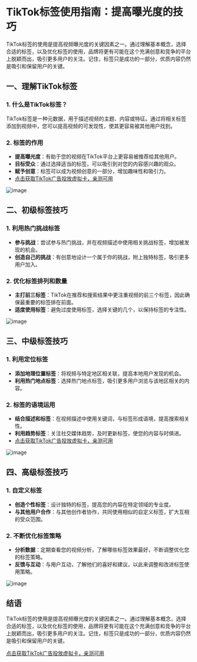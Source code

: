 # TikTok标签使用指南：提高曝光度的技巧

TikTok标签的使用是提高视频曝光度的关键因素之一。通过理解基本概念，选择合适的标签，以及优化标签的使用，品牌将更有可能在这个充满创意和竞争的平台上脱颖而出，吸引更多用户的关注。记住，标签只是成功的一部分，优质内容仍然是吸引和保留用户的关键。

## 一、理解TikTok标签

### 1. 什么是TikTok标签？

TikTok标签是一种元数据，用于描述视频的主题、内容或特征。通过将相关标签添加到视频中，您可以提高视频的可发现性，使其更容易被其他用户找到。

### 2. 标签的作用

- **提高曝光度**：有助于您的视频在TikTok平台上更容易被推荐给其他用户。
- **目标受众**：通过选择适当的标签，可以吸引到对您的内容感兴趣的观众。
- **赋予创意**：标签可以成为视频创意的一部分，增加趣味性和吸引力。
- [点击获取TikTok广告投放虚拟卡，亲测可用](https://gpt.fomepay.com/#/pages/login/index?d=Q3DD80)

![image](https://github.com/selfhiecour/TK/assets/169994731/59cd736f-1ccc-4170-ad39-31fe1e013661)


## 二、初级标签技巧

### 1. 利用热门挑战标签

- **参与挑战**：尝试参与热门挑战，并在视频描述中使用相关挑战标签，增加被发现的机会。
- **创造自己的挑战**：有创意地设计一个属于你的挑战，附上独特标签，吸引更多用户加入。

### 2. 优化标签排列和数量

- **主打前三标签**：TikTok在推荐和搜索结果中更注重视频的前三个标签，因此确保最重要的标签排在前面。
- **适度使用标签**：避免过度使用标签，选择关键的几个，以保持标签的专注性。

![image](https://github.com/selfhiecour/TK/assets/169994731/a8a571e9-8ce4-4c74-a946-43aec07f8b10)


## 三、中级标签技巧

### 1. 利用定位标签

- **添加地理位置标签**：将视频与特定地区相关联，提高本地用户发现的机会。
- **利用热门地点标签**：选择热门地点标签，吸引更多用户浏览与该地区相关的内容。

### 2. 标签的语境运用

- **结合描述和标签**：在视频描述中使用关键词，与标签形成语境，提高搜索相关性。
- **利用趋势标签**：关注社交媒体趋势，及时更新标签，使您的内容与时俱进。
- [点击获取TikTok广告投放虚拟卡，亲测可用](https://gpt.fomepay.com/#/pages/login/index?d=Q3DD80)

![image](https://github.com/selfhiecour/TK/assets/169994731/b92a7ce6-88e2-42b1-bc6b-79fd228e0c40)


## 四、高级标签技巧

### 1. 自定义标签

- **创造个性标签**：设计独特的标签，提高您的内容在特定领域的专业度。
- **与其他用户合作**：与其他创作者协作，共同使用相似的自定义标签，扩大互相的受众范围。

### 2. 不断优化标签策略

- **分析数据**：定期查看您的视频分析，了解哪些标签效果最好，不断调整优化您的标签策略。
- **反馈与互动**：与用户互动，了解他们的喜好和建议，以此来调整和改进标签使用策略。

![image](https://github.com/selfhiecour/TK/assets/169994731/a36036b9-50f8-4100-a7af-e6c4688dd427)


## 结语

TikTok标签的使用是提高视频曝光度的关键因素之一。通过理解基本概念，选择合适的标签，以及优化标签的使用，品牌将更有可能在这个充满创意和竞争的平台上脱颖而出，吸引更多用户的关注。记住，标签只是成功的一部分，优质内容仍然是吸引和保留用户的关键。

[点击获取TikTok广告投放虚拟卡，亲测可用](https://gpt.fomepay.com/#/pages/login/index?d=Q3DD80)

